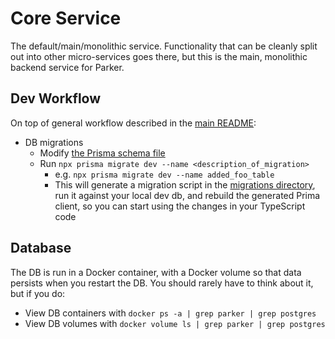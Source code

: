 # Core Service

The default/main/monolithic service. Functionality that can be cleanly split out into other micro-services goes there, but this is the main, monolithic backend service for Parker.

## Dev Workflow

On top of general workflow described in the [main README](../../README.md):
* DB migrations
    * Modify [the Prisma schema file](./prisma/schema.prisma)
    * Run `npx prisma migrate dev --name <description_of_migration>`
        * e.g. `npx prisma migrate dev --name added_foo_table`
        * This will generate a migration script in the [migrations directory](./prisma/migrations/), run it against your local dev db, and rebuild the generated Prima client, so you can start using the changes in your TypeScript code

## Database

The DB is run in a Docker container, with a Docker volume so that data persists when you restart the DB. You should rarely have to think about it, but if you do:
* View DB containers with `docker ps -a | grep parker | grep postgres`
* View DB volumes with `docker volume ls | grep parker | grep postgres`
